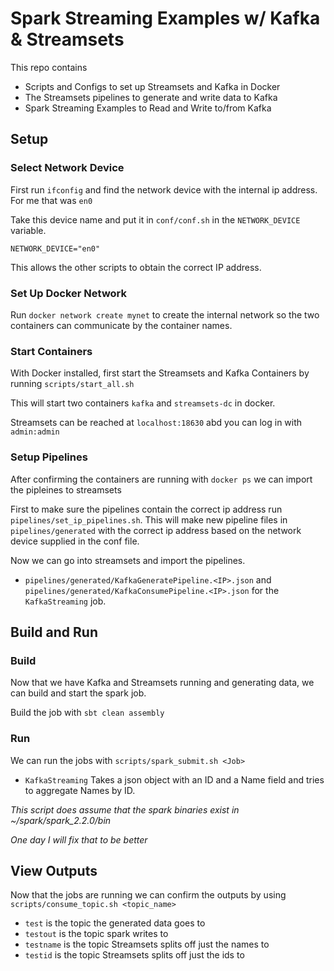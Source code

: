 # Spark Streaming Examples w/ Kafka & Streamsets

This repo contains
* Scripts and Configs to set up Streamsets and Kafka in Docker
* The Streamsets pipelines to generate and write data to Kafka
* Spark Streaming Examples to Read and Write to/from Kafka

## Setup

### Select Network Device
First run `ifconfig` and find the network device with the internal ip address. For me that was `en0`

Take this device name and put it in `conf/conf.sh` in the `NETWORK_DEVICE` variable.

`NETWORK_DEVICE="en0"`

This allows the other scripts to obtain the correct IP address.

### Set Up Docker Network
Run `docker network create mynet` to create the internal network so the two containers can communicate by the container names.

### Start Containers
With Docker installed, first start the Streamsets and Kafka Containers by running `scripts/start_all.sh`

This will start two containers `kafka` and `streamsets-dc` in docker. 

Streamsets can be reached at `localhost:18630` abd you can log in with `admin:admin`

### Setup Pipelines
After confirming the containers are running with `docker ps` we can import the pipleines to streamsets

First to make sure the pipelines contain the correct ip address run `pipelines/set_ip_pipelines.sh`. This will make new pipeline files in `pipelines/generated` with the correct ip address based on the network device supplied in the conf file.

Now we can go into streamsets and import the pipelines.

* `pipelines/generated/KafkaGeneratePipeline.<IP>.json` and `pipelines/generated/KafkaConsumePipeline.<IP>.json` for the `KafkaStreaming` job.

## Build and Run

### Build
Now that we have Kafka and Streamsets running and generating data, we can build and start the spark job.

Build the job with `sbt clean assembly`

### Run
We can run the jobs with `scripts/spark_submit.sh <Job>`

* `KafkaStreaming` Takes a json object with an ID and a Name field and tries to aggregate Names by ID.

_This script does assume that the spark binaries exist in ~/spark/spark_2.2.0/bin_

_One day I will fix that to be better_

## View Outputs

Now that the jobs are running we can confirm the outputs by using `scripts/consume_topic.sh <topic_name>`

* `test` is the topic the generated data goes to
* `testout` is the topic spark writes to
* `testname` is the topic Streamsets splits off just the names to
* `testid` is the topic Streamsets splits off just the ids to
